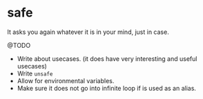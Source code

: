 # safe
It asks you again whatever it is in your mind, just in case. 

@TODO
- Write about usecases. (it does have very interesting and useful usecases)
- Write `unsafe`
- Allow for environmental variables.
- Make sure it does not go into infinite loop if is used as an alias.

